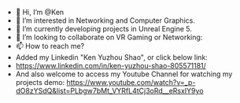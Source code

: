 - 👋 Hi, I’m @Ken
- 👀 I’m interested in Networking and Computer Graphics.
- 🌱 I’m currently developing projects in Unreal Engine 5.
- 💞️ I’m looking to collaborate on VR Gaming or Networking:
- 📫 How to reach me? 
- Added my Linkedin "Ken Yuzhou Shao", or click below link:
- https://www.linkedin.com/in/ken-yuzhou-shao-805571181/
- And also welcome to access my Youtube Channel for watching my projects demo:
https://www.youtube.com/watch?v=_p-dO8zYSdQ&list=PLbgw7bMt_VYRfL4tCj3oRd__eRsxIY9yo

<!---
KenYZShao/KenYZShao is a ✨ special ✨ repository because its `README.md` (this file) appears on your GitHub profile.
You can click the Preview link to take a look at your changes.
--->
